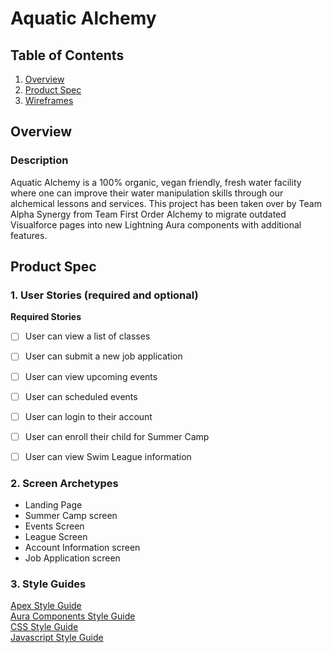 # Aquatic Alchemy

## Table of Contents
1. [Overview](#Overview)
2. [Product Spec](#Product-Spec)
3. [Wireframes](#Wireframes)


## Overview
### Description
Aquatic Alchemy is a 100% organic, vegan friendly, fresh water facility where one can improve their water manipulation skills through our alchemical lessons and services. This project has been taken over by Team Alpha Synergy from Team First Order Alchemy to migrate outdated Visualforce pages into new Lightning Aura components with additional features.


## Product Spec
### 1. User Stories (required and optional)

**Required Stories**
- [ ] User can view a list of classes
- [ ] User can submit a new job application
- [ ] User can view upcoming events
- [ ] User can scheduled events
- [ ] User can login to their account
- [ ] User can enroll their child for Summer Camp
- [ ] User can view Swim League information



### 2. Screen Archetypes

* Landing Page
* Summer Camp screen
* Events Screen
* League Screen
* Account Information screen
* Job Application screen


### 3. Style Guides

[Apex Style Guide](https://hackmd.io/n7ub8lwuQgGjMokkKNw0FQ)
<br/>
[Aura Components Style Guide](https://hackmd.io/zR5xDh2PR4eSOL0g5NPALA)
<br/>
[CSS Style Guide](https://hackmd.io/ryZzZ70cR1e4JCDf9FxbBw)
<br/>
[Javascript Style Guide](https://hackmd.io/8NvumSgkRA29Azga37eEeQ)

